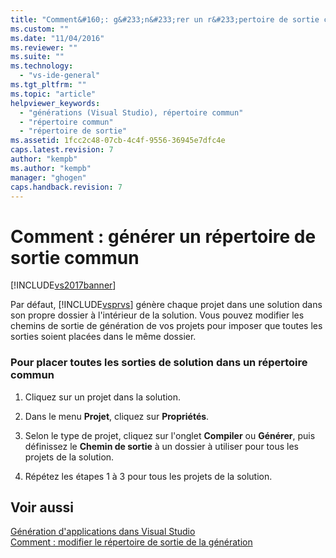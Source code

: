 ```yaml
---
title: "Comment&#160;: g&#233;n&#233;rer un r&#233;pertoire de sortie commun | Microsoft Docs"
ms.custom: ""
ms.date: "11/04/2016"
ms.reviewer: ""
ms.suite: ""
ms.technology: 
  - "vs-ide-general"
ms.tgt_pltfrm: ""
ms.topic: "article"
helpviewer_keywords: 
  - "générations (Visual Studio), répertoire commun"
  - "répertoire commun"
  - "répertoire de sortie"
ms.assetid: 1fcc2c48-07cb-4c4f-9556-36945e7dfc4e
caps.latest.revision: 7
author: "kempb"
ms.author: "kempb"
manager: "ghogen"
caps.handback.revision: 7
---
```

# Comment&#160;: g&#233;n&#233;rer un r&#233;pertoire de sortie commun
[!INCLUDE[vs2017banner](../code-quality/includes/vs2017banner.md)]

Par défaut, [!INCLUDE[vsprvs](../code-quality/includes/vsprvs_md.md)] génère chaque projet dans une solution dans son propre dossier à l'intérieur de la solution.  Vous pouvez modifier les chemins de sortie de génération de vos projets pour imposer que toutes les sorties soient placées dans le même dossier.  
  
### Pour placer toutes les sorties de solution dans un répertoire commun  
  
1.  Cliquez sur un projet dans la solution.  
  
2.  Dans le menu **Projet**, cliquez sur **Propriétés**.  
  
3.  Selon le type de projet, cliquez sur l'onglet **Compiler** ou **Générer**, puis définissez le **Chemin de sortie** à un dossier à utiliser pour tous les projets de la solution.  
  
4.  Répétez les étapes 1 à 3 pour tous les projets de la solution.  
  
## Voir aussi  
 [Génération d'applications dans Visual Studio](../ide/compiling-and-building-in-visual-studio.md)   
 [Comment : modifier le répertoire de sortie de la génération](../ide/how-to-change-the-build-output-directory.md)